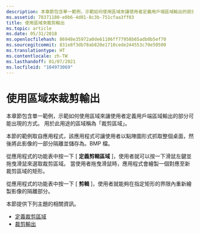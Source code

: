 ```yaml
---
description: 本章節包含單一範例，示範如何使用區域來讓使用者定義用戶端區域輸出的部分可能出現的方式。 用於此用途的區域稱為「裁剪區域」。
ms.assetid: 78371180-e0b6-4d01-8c3b-751cfaa3ff03
title: 使用區域來裁剪輸出
ms.topic: article
ms.date: 05/31/2018
ms.openlocfilehash: 86948e35972a0de61106ff77958b65adb0b5ef70
ms.sourcegitcommit: 831e8f3db78ab820e1710cede244553c70e50500
ms.translationtype: HT
ms.contentlocale: zh-TW
ms.lasthandoff: 01/07/2021
ms.locfileid: "104973069"
---
```

# <a name="using-regions-to-clip-output"></a>使用區域來裁剪輸出

本章節包含單一範例，示範如何使用區域來讓使用者定義用戶端區域輸出的部分可能出現的方式。 用於此用途的區域稱為「裁剪區域」。

本節的範例取自應用程式，該應用程式可讓使用者以點陣圖形式抓取整個桌面，然後將此影像的一部分隔離並儲存為。BMP 檔。

從應用程式的功能表中按一下 [ **定義剪輯區域** ]，使用者就可以按一下滑鼠左鍵並拖曳滑鼠來選取裁剪區域。 當使用者拖曳滑鼠時，應用程式會繪製一個對應至新裁剪區域的矩形。

從應用程式的功能表中按一下 [ **剪輯** ]，使用者就能夠在指定矩形的界限內重新繪製影像的隔離部分。

本節提供下列主題的相關資訊。

-   [定義裁剪區域](defining-the-clipping-region.md)
-   [裁剪輸出](clipping-output.md)

 

 



